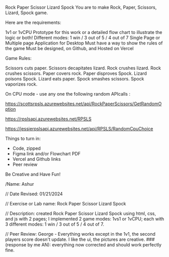 Rock Paper Scissor Lizard Spock
You are to make Rock, Paper, Scissors, Lizard, Spock game.



Here are the requirements:

1v1 or 1vCPU
Prototype for this work or a detailed flow chart to illustrate the logic or both!
Different modes: 1 win / 3 out of 5 / 4 out of 7
Single Page or Multiple page Application for Desktop
Must have a way to show the rules of the game
Must be designed, on Github, and Hosted on Vercel


Game Rules:

Scissors cuts paper.
Scissors decapitates lizard.
Rock crushes lizard.
Rock crushes scissors.
Paper covers rock.
Paper disproves Spock.
Lizard poisons Spock.
Lizard eats paper.
Spock smashes scissors.
Spock vaporizes rock.



On CPU mode - use any one the following random APIcalls : 

https://scottsrpsls.azurewebsites.net/api/RockPaperScissors/GetRandomOption

https://rpslsapi.azurewebsites.net/RPSLS

https://jessierpslsapi.azurewebsites.net/api/RPSLS/RandomCpuChoice



Things to turn in:
- Code, zipped
- Figma link and/or Flowchart PDF
- Vercel and Github links
- Peer review

Be Creative and Have Fun!


/Name: Ashur

 // Date Revised: 01/21/2024

 // Exercise or Lab name: Rock Paper Scissor Lizard Spock

 // Description:  created Rock Paper Scissor Lizard Spock using html, css, and js with 2 pages; I implemented 2 game modes: 1vs1 or 1vCPU; each with 3 different modes: 1 win / 3 out of 5 / 4 out of 7. 

// Peer Review: George - Everything works except in the 1v1, the second players score doesn't update. I like the ui, the pictures are creative. ###(response by me AN): everything now corrected and should work perfectly fine.
